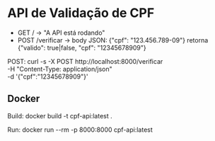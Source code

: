 # API de Validação de CPF

- GET / -> "A API está rodando"
- POST /verificar -> body JSON: {"cpf": "123.456.789-09"} retorna {"valido": true|false, "cpf": "12345678909"}


POST:
curl -s -X POST http://localhost:8000/verificar \
  -H "Content-Type: application/json" \
  -d '{"cpf":"12345678909"}'

## Docker

Build:
docker build -t cpf-api:latest .

Run:
docker run --rm -p 8000:8000 cpf-api:latest

